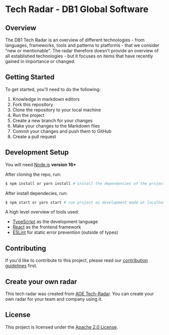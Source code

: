 # Tech Radar - DB1 Global Software

## Overview

The DB1 Tech Radar is an overview of different technologies - from languages, frameworks, tools and patterns to platforms - that we consider "new or mentionable". The radar therefore doesn't provide an overview of all established technologies - but it focuses on items that have recently gained in importance or changed.

## Getting Started

To get started, you'll need to do the following:

1. Knowledge in markdown editors
2. Fork this repository
3. Clone the repository to your local machine
4. Run the project
5. Create a new branch for your changes
6. Make your changes to the Markdown files
7. Commit your changes and push them to GitHub
8. Create a pull request

## Development Setup

You will need [Node.js](https://nodejs.org) **version 16+**

After cloning the repo, run:

```bash
$ npm install or yarn install # install the dependencies of the project
```

After install dependecies, run:

```bash
$ npm start or yarn start # run project as development mode at localhost:3000
```

A high level overview of tools used:

- [TypeScript](https://www.typescriptlang.org/) as the development language
- [React](hhttps://react.dev/) as the frontend framework
- [ESLint](https://eslint.org/) for static error prevention (outside of types)

## Contributing

If you'd like to contribute to this project, please read our [contribution guidelines](CONTRIBUTING.md) first.

## Create your own radar

This tech radar was created from [AOE Tech-Radar](https://github.com/AOEpeople/aoe_technology_radar#create-your-own-radar). You can create your own radar for your team and company using it.

## License

This project is licensed under the [Apache 2.0 License](LICENSE).
